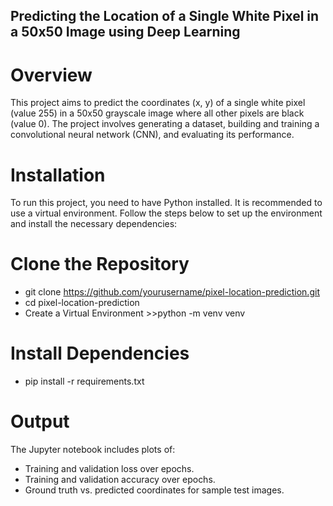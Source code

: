 ## Predicting the Location of a Single White Pixel in a 50x50 Image using Deep Learning
# Overview
This project aims to predict the coordinates (x, y) of a single white pixel (value 255) in a 50x50 grayscale image where all other pixels are black (value 0). The project involves generating a dataset, building and training a convolutional neural network (CNN), and evaluating its performance.

# Installation
To run this project, you need to have Python installed. It is recommended to use a virtual environment. Follow the steps below to set up the environment and install the necessary dependencies:

# Clone the Repository
* git clone https://github.com/yourusername/pixel-location-prediction.git
* cd pixel-location-prediction
* Create a Virtual Environment >>python -m venv venv
  
# Install Dependencies 
* pip install -r requirements.txt

# Output
The Jupyter notebook includes plots of:

* Training and validation loss over epochs.
* Training and validation accuracy over epochs.
* Ground truth vs. predicted coordinates for sample test images.
  
